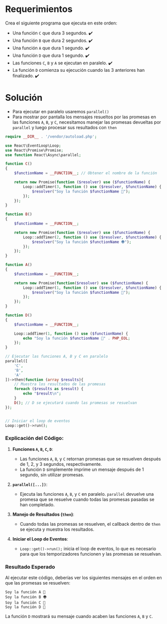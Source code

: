 
# Requerimientos

Crea el siguiente programa que ejecuta en este orden:
- Una función `C` que dura 3 segundos. ✔️
- Una función `B` que dura 2 segundos. ✔️
- Una función `A` que dura 1 segundo.  ✔️
- Una función `D` que dura 1 segundo.  ✔️
- Las funciones `C`, `B` y `A` se ejecutan en paralelo. ✔️
- La función `D` comienza su ejecución cuando las 3 anteriores han finalizado. ✔️


# Solución
- Para ejecutar en paralelo usaremos `parallel()`
- Para mostrar por pantalla los mensajes resueltos por las promesas en las funciones `A`, `B`, y `C`, necesitamos manejar las promesas devueltas por `parallel` y luego procesar sus resultados con `then`

```php
require __DIR__ . '/vendor/autoload.php';

use React\EventLoop\Loop;
use React\Promise\Promise;
use function React\Async\parallel;

function C()
{
    $functionName = __FUNCTION__; // Obtener el nombre de la función

    return new Promise(function ($resolver) use ($functionName) {
        Loop::addTimer(3, function () use ($resolver, $functionName) {
            $resolver("Soy la función $functionName 👹");
        });
    });
}

function B()
{
    $functionName = __FUNCTION__;

    return new Promise(function ($resolver) use ($functionName) {
        Loop::addTimer(2, function () use ($resolver, $functionName) {
            $resolver("Soy la función $functionName 👽");
        });
    });
}

function A()
{
    $functionName = __FUNCTION__;

    return new Promise(function($resolver) use ($functionName) {
        Loop::addTimer(1, function () use ($resolver, $functionName) {
            $resolver("Soy la función $functionName 🤖");
        });
    });
}

function D()
{
    $functionName = __FUNCTION__;

    Loop::addTimer(1, function () use ($functionName) {
        echo "Soy la función $functionName 👻" . PHP_EOL;
    });
}

// Ejecutar las funciones A, B y C en paralelo
parallel([
    'C', 
    'B', 
    'A'
])->then(function (array $results){
    // Muestra los resultados de las promesas
    foreach ($results as $result) {
        echo "$result\n";
    }
    D(); // D se ejecutará cuando las promesas se resuelvan
});


// Iniciar el loop de eventos
Loop::get()->run();
```

### Explicación del Código:

1. **Funciones `A`, `B`, `C`, `D`**:
   - Las funciones `A`, `B`, y `C` retornan promesas que se resuelven después de 1, 2, y 3 segundos, respectivamente.
   - La función `D` simplemente imprime un mensaje después de 1 segundo, sin utilizar promesas.

2. **`parallel([...])`**:
   - Ejecuta las funciones `A`, `B`, y `C` en paralelo. `parallel` devuelve una promesa que se resuelve cuando todas las promesas pasadas se han completado.

3. **Manejo de Resultados (`then`)**:
   - Cuando todas las promesas se resuelven, el callback dentro de `then` se ejecuta y muestra los resultados.

4. **Iniciar el Loop de Eventos**:
   - `Loop::get()->run();` inicia el loop de eventos, lo que es necesario para que los temporizadores funcionen y las promesas se resuelvan.

### Resultado Esperado

Al ejecutar este código, deberías ver los siguientes mensajes en el orden en que las promesas se resuelven:

```plaintext
Soy la función A 🤖
Soy la función B 👽
Soy la función C 👹
Soy la función D 👻
```

La función `D` mostrará su mensaje cuando acaben las funciones `A`, `B` y `C`.
